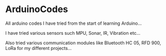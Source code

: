 # ArduinoCodes
All arduino codes I have tried from the start of learning Arduino...

I have tried various sensors such MPU, Sonar, IR, Vibration etc...

Also tried various communication modules like Bluetooth HC 05, RFD 900, LoRa for my different projects...
